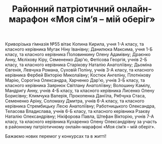 ﻿---
title: Районний патріотичний онлайн-марафон «Моя сім’я – мій оберіг»
---

Криворізька гімназія №55 вітає Копина Кирила, учня 1-А класу, та класного керівника Мугак Ніну Іванівну; Данилюка Максима, учня 1-Б класу, та класного керівника Половинкину Олену Адамівну; Драєнко Анну, Мєліхову Кіру, Семененко Дар'ю, Фетісова Георгія, учнів 2-Б класу, та класного керівника Старікову Наталію Анатоліївну; Дьоміна Євгенія, Левчука Романа, Суховій Поліну, учнів 3-А класу, та класного керівника Фербей Вікторію Миколаївну; Костюк Ангеліну, Плотнікову Марію, Сорогіна Олександра, Харченко Дар'ю, учнів 3-Б класу, та класного керівника Заярнюк Світлану Анатоліївну; Волошину Камілу, Мандригу Анну, учнів 4-Б класу, та класного керівника Лисенко Олену Борисівну; Климчука Валерія, Прокопенка Даніїла, Рябчука Стаса, Семененко Аріну, Соломаху Дмитра, учнів 6-А класу, та класного керівника Стрембицьку Лесю Анатоліївну; Работницького Олександра, Теласова Владислава, учнів 6-Б класу, та класного керівника Рзаєву Наталію Олександрівну; Нікіфорова Павла, Штефан Вікторію, учнів 7-А класу, та класного керівника Кухаренко Олену Олександрівну за участь в районному патріотичному онлайн-марафоні «Моя сім’я – мій оберіг».

Бажаємо нових перемог у конкурсах та в житті!

<slideshow />
